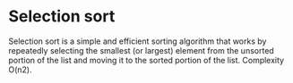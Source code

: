 # Selection sort

Selection sort is a simple and efficient sorting algorithm that works by repeatedly selecting the smallest (or largest) element
from the unsorted portion of the list and moving it to the sorted portion of the list.
Complexity O(n2).
